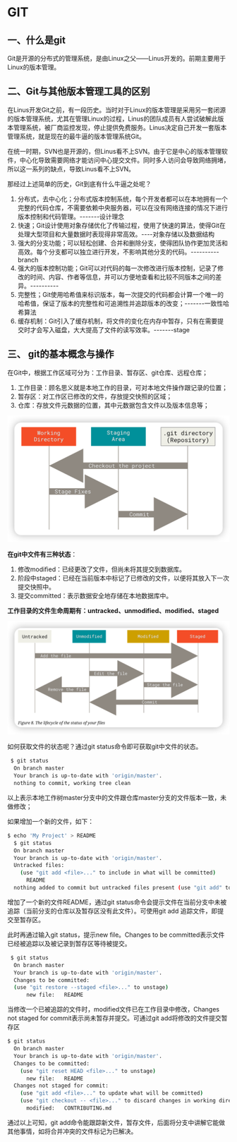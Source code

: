 #  GIT

## 一、什么是git

Git是开源的分布式的管理系统，是由Linux之父——Linus开发的。前期主要用于Linux的版本管理。

## 二、Git与其他版本管理工具的区别

在Linus开发Git之前，有一段历史。当时对于Linux的版本管理是采用另一套闭源的版本管理系统，尤其在管理Linux的过程，Linus的团队成员有人尝试破解此版本管理系统，被厂商监控发现，停止提供免费服务。Linus决定自己开发一套版本管理系统，就是现在的最牛逼的版本管理系统Git。

在统一时期，SVN也是开源的，但Linus看不上SVN。由于它是中心的版本管理软件，中心化导致需要网络才能访问中心提交文件。同时多人访问会导致网络拥堵，所以这一系列的缺点，导致Linus看不上SVN。

那经过上述简单的历史，Git到底有什么牛逼之处呢？

1. 分布式，去中心化；分布式版本控制系统，每个开发者都可以在本地拥有一个完整的代码仓库，不需要依赖中央服务器，可以在没有网络连接的情况下进行版本控制和代码管理。-------设计理念
2. 快速；Git设计使用对象存储优化了传输过程，使用了快速的算法，使得Git在处理大型项目和大量数据时表现得非常高效。----对象存储以及数据结构
3. 强大的分支功能；可以轻松创建、合并和删除分支，使得团队协作更加灵活和高效。每个分支都可以独立进行开发，不影响其他分支的代码。----------branch
4. 强大的版本控制功能；Git可以对代码的每一次修改进行版本控制，记录了修改的时间、内容、作者等信息，并可以方便地查看和比较不同版本之间的差异。----------
5. 完整性；Git使用哈希值来标识版本，每一次提交的代码都会计算一个唯一的哈希值，保证了版本的完整性和可追溯性并追踪版本的改变；-------一致性哈希算法
6. 缓存机制：Git引入了缓存机制，将文件的变化在内存中暂存，只有在需要提交时才会写入磁盘，大大提高了文件的读写效率。-------stage

## 三、 git的基本概念与操作

在Git中，根据工作区域可分为：工作目录、暂存区、git仓库、远程仓库；

1. 工作目录：顾名思义就是本地工作的目录，可对本地文件操作跟记录的位置；
2. 暂存区：对工作区已修改的文件，存放提交快照的区域；
3. 仓库：存放文件元数据的位置，其中元数据包含文件以及版本信息等；

![image-20240321180229680](https://raw.githubusercontent.com/tiansy9981/pictuer/master/image-20240321180229680.png)

**在git中文件有三种状态**：

1. 修改modified：已经更改了文件，但尚未将其提交到数据库。
2. 阶段中staged：已经在当前版本中标记了已修改的文件，以便将其放入下一次提交快照中。
3. 提交committed：表示数据安全地存储在本地数据库中。

**工作目录的文件生命周期有：untracked、unmodified、modified、staged**

![image-20240321215213847](https://raw.githubusercontent.com/tiansy9981/pictuer/master/image-20240321215213847.png)

如何获取文件的状态呢？通过git status命令即可获取git中文件的状态。

```bash
 $ git status
  On branch master
  Your branch is up-to-date with 'origin/master'.
  nothing to commit, working tree clean
```

以上表示本地工作树master分支中的文件跟仓库master分支的文件版本一致，未做修改；

如果增加一个新的文件，如下：

```bash
$ echo 'My Project' > README
  $ git status
  On branch master
  Your branch is up-to-date with 'origin/master'.
  Untracked files:
    (use "git add <file>..." to include in what will be committed)
      README
  nothing added to commit but untracked files present (use "git add" to track)

```

增加了一个新的文件README，通过git status命令会提示文件在当前分支中未被追踪（当前分支的仓库以及暂存区没有此文件）。可使用git add 追踪文件，即提交至暂存区。

此时再通过输入git status，提示new file。Changes to be committed表示文件已经被追踪以及被记录到暂存区等待被提交。

```bash
 $ git status
  On branch master
  Your branch is up-to-date with 'origin/master'.
  Changes to be committed:
  (use "git restore --staged <file>..." to unstage)
      new file:   README
```

当修改一个已被追踪的文件时，modified文件已在工作目录中修改，Changes not staged for commit表示尚未暂存并提交。可通过git add将修改的文件提交暂存区

```bash
$ git status
  On branch master
  Your branch is up-to-date with 'origin/master'.
  Changes to be committed:
    (use "git reset HEAD <file>..." to unstage)
      new file:   README
  Changes not staged for commit:
    (use "git add <file>..." to update what will be committed)
    (use "git checkout -- <file>..." to discard changes in working directory)
      modified:   CONTRIBUTING.md
```

通过以上可知，git add命令能跟踪新文件，暂存文件，后面将分支中讲解它能做其他事情，如将合并冲突的文件标记为已解决。





